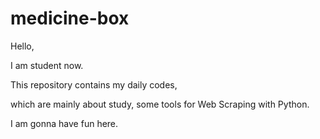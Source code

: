 # medicine-box
Hello, 

I am student now.

This repository contains my daily codes,

which are mainly about study, some tools for Web Scraping with Python.


I am gonna have fun here.
